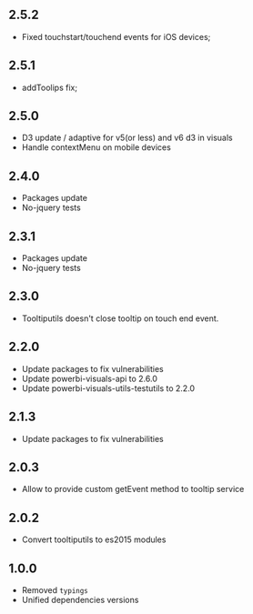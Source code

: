 ## 2.5.2
* Fixed touchstart/touchend events for iOS devices; 
## 2.5.1
* addToolips fix; 

## 2.5.0
* D3 update / adaptive for v5(or less) and v6 d3 in visuals
* Handle contextMenu on mobile devices

## 2.4.0
* Packages update
* No-jquery tests

## 2.3.1
* Packages update
* No-jquery tests

## 2.3.0
* Tooltiputils doesn't close tooltip on touch end event.

## 2.2.0
* Update packages to fix vulnerabilities
* Update powerbi-visuals-api to 2.6.0
* Update powerbi-visuals-utils-testutils to 2.2.0

## 2.1.3
* Update packages to fix vulnerabilities

## 2.0.3
* Allow to provide custom getEvent method to tooltip service

## 2.0.2
* Convert tooltiputils to es2015 modules

## 1.0.0
* Removed `typings`
* Unified dependencies versions

